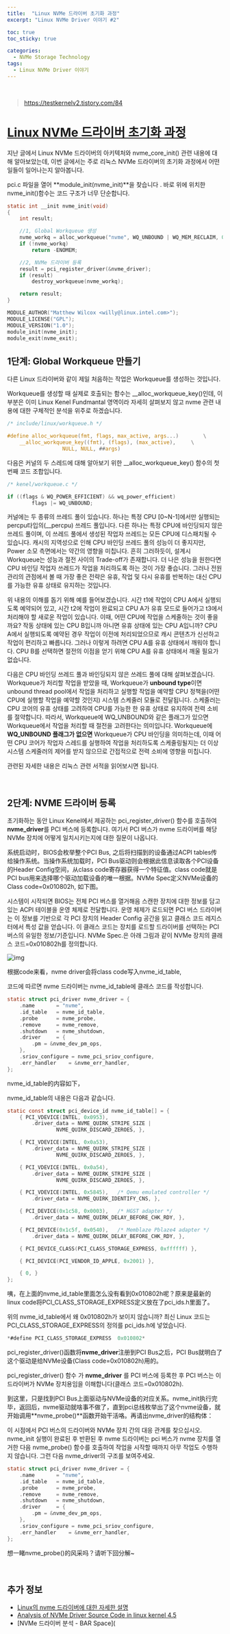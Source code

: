 ```yaml
---
title:  "Linux NVMe 드라이버 초기화 과정"
excerpt: "Linux NVMe Driver 이야기 #2"

toc: true
toc_sticky: true

categories:
  - NVMe Storage Technology
tags:
  - Linux NVMe Driver 이야기
---
```


<br>

> https://testkernelv2.tistory.com/84

# [Linux NVMe 드라이버 초기화 과정](https://mp.weixin.qq.com/s?__biz=MzIwNTUxNDgwNg==&mid=2247484430&idx=1&sn=d6de0ff163106dbe095213b68b121f74&chksm=972ef557a0597c411927a8f1933321ee00cba18d3fcff6f2266322e2eaf004cbd58547027d5a&scene=21#wechat_redirect)

지난 글에서 Linux NVMe 드라이버의 아키텍처와 nvme_core_init() 관련 내용에 대해 알아보았는데, 이번 글에서는 주로 리눅스 NVMe 드라이버의 초기화 과정에서 어떤 일들이 일어나는지 알아봅니다.



pci.c 파일을 열어 **module_init(nvme_init)**을 찾습니다 . 바로 위에 위치한 nvme_init()함수는 코드 구조가 너무 단순합니다.

```c
static int __init nvme_init(void)
{
	int result;

	//1, Global Workqueue 생성
	nvme_workq = alloc_workqueue("nvme", WQ_UNBOUND | WQ_MEM_RECLAIM, 0);
	if (!nvme_workq)
		return -ENOMEM;

	//2, NVMe 드라이버 등록
	result = pci_register_driver(&nvme_driver); 
	if (result)
		destroy_workqueue(nvme_workq);

	return result;
}

MODULE_AUTHOR("Matthew Wilcox <willy@linux.intel.com>");
MODULE_LICENSE("GPL");
MODULE_VERSION("1.0");
module_init(nvme_init);
module_exit(nvme_exit);
```



## 1단계: Global Workqueue 만들기

다른 Linux 드라이버와 같이 제일 처음하는 작업은 Workqueue를 생성하는 것입니다.

Workqueue를 생성할 때 실제로 호출되는 함수는 __alloc_workqueue_key()인데, 이 부분은 이미 Linux Kenel Fundmantal 영역이라 자세히 살펴보지 않고 nvme 관련 내용에 대한 구체적인 분석을 위주로 하겠습니다.

```c
/* include/linux/workqueue.h */

#define alloc_workqueue(fmt, flags, max_active, args...)		\
	__alloc_workqueue_key((fmt), (flags), (max_active),		\
			      NULL, NULL, ##args)
```

다음은 커널의 두 스레드에 대해 알아보기 위한 __alloc_workqueue_key() 함수의 첫 번째 코드 조합입니다.

```c
/* kenel/workqueue.c */

if ((flags & WQ_POWER_EFFICIENT) && wq_power_efficient)
		flags |= WQ_UNBOUND;
```

커널에는 두 종류의 쓰레드 풀이 있습니다. 하나는 특정 CPU [0~N-1]에서만 실행되는 percpu타입의(__percpu) 쓰레드 풀입니다. 다른 하나는 특정 CPU에 바인딩되지 않은 쓰레드 풀이며, 이 쓰레드 풀에서 생성된 작업자 쓰레드는 모든 CPU에 디스패치될 수 있습니다. 캐시의 지역성으로 인해 CPU 바인딩 쓰레드 풀의 성능이 더 좋지지만, Power 소모 측면에서는 약간의 영향을 미칩니다. 흔히 그러하듯이, 설계시 Workqueue는 성능과 절전 사이의 Trade-off가 존재합니다. 더 나은 성능을 원한다면 CPU 바인딩 작업자 쓰레드가 작업을 처리하도록 하는 것이 가장 좋습니다. 그러나 전원 관리의 관점에서 볼 때 가장 좋은 전략은 유휴, 작업 및 다시 유휴를 반복하는 대신 CPU를 가능한 유휴 상태로 유지하는 것입니다.

위 내용의 이해를 돕기 위해 예를 들어보겠습니다. 시간 t1에 작업이 CPU A에서 실행되도록 예약되어 있고, 시간 t2에 작업이 완료되고 CPU A가 유휴 모드로 들어가고 t3에서 처리해야 할 새로운 작업이 있습니다. 이때, 어떤 CPU에 작업을 스케줄하는 것이 좋을까요? 작동 상태에 있는 CPU B입니까 아니면 유휴 상태에 있는 CPU A입니까? CPU A에서 실행되도록 예약된 경우 작업이 이전에 처리되었으므로 캐시 콘텐츠가 신선하고 작업이 편리하고 빠릅니다. 그러나 이렇게 하려면 CPU A를 유휴 상태에서 깨워야 합니다. CPU B를 선택하면 절전의 이점을 얻기 위해 CPU A를 유휴 상태에서 깨울 필요가 없습니다.

다음은 CPU 바인딩 쓰레드 풀과 바인딩되지 않은 쓰레드 풀에 대해 살펴보겠습니다. Workqueue가 처리할 작업을 받았을 때, Workqueue가 **unbound type**이면 unbound thread pool에서 작업을 처리하고 실행할 작업을 예약할 CPU 정책을(어떤 CPU에 실행할 작업을 예약할 것인지) 시스템 스케줄러 모듈로 전달됩니다. 스케줄러는 CPU 코어의 유휴 상태를 고려하여 CPU를 가능한 한 유휴 상태로 유지하여 전력 소비를 절약합니다. 따라서, Workqueue에 WQ_UNBOUND와 같은 플래그가 있으면 Workqueue에서 작업을 처리할 때 절전을 고려한다는 의미입니다. Workqueue에 **WQ_UNBOUND 플래그가 없으면** Workqueue가 CPU 바인딩을 의미하는데, 이때 어떤 CPU 코어가 작업자 스레드를 실행하여 작업을 처리하도록 스케줄링될지는 더 이상 시스템 스케줄러의 제어를 받지 않으므로 간접적으로 전력 소비에 영향을 미칩니다.

관련된 자세한 내용은 리눅스 관련 서적을 읽어보시면 됩니다.

<br>

## 2단계: NVME 드라이버 등록

초기화하는 동안 Linux Kenel에서 제공하는 pci_register_driver() 함수를 호출하여 **nvme_driver**를 PCI 버스에 등록합니다. 여기서 PCI 버스가 nvme 드라이버를 해당 NVMe 장치에 어떻게 일치시키는지에 대한 질문이 나옵니다.



系统启动时，BIOS会枚举整个PCI Bus, 之后将扫描到的设备通过ACPI tables传给操作系统。当操作系统加载时，PCI Bus驱动则会根据此信息读取各个PCI设备的Header Config空间，从class code寄存器获得一个特征值。class code就是PCI bus用来选择哪个驱动加载设备的唯一根据。NVMe Spec定义NVMe设备的Class code=0x010802h, 如下图。

시스템이 시작되면 BIOS는 전체 PCI 버스를 열거해음 스캔한 장치에 대한 정보를 담고 있는 ACPI 테이블을 운영 체제로 전달합니다. 운영 체제가 로드되면 PCI 버스 드라이버는 이 정보를 기반으로 각 PCI 장치의 Header Config 공간을 읽고 클래스 코드 레지스터에서 특성 값을 얻습니다. 이 클래스 코드는 장치를 로드할 드라이버를 선택하는 PCI 버스의 유일한 정보/기준입니다. NVMe Spec.은 아래 그림과 같이 NVMe 장치의 클래스 코드=0x010802h를 정의합니다.

![img](/assets/images/linuxnvme2-1.png)



根据code来看，nvme driver会将class code写入nvme_id_table,

코드에 따르면 nvme 드라이버는 nvme_id_table에 클래스 코드를 작성합니다.

```c
static struct pci_driver nvme_driver = {
	.name		= "nvme",
	.id_table	= nvme_id_table,
	.probe		= nvme_probe,
	.remove		= nvme_remove,
	.shutdown	= nvme_shutdown,
	.driver		= {
		.pm	= &nvme_dev_pm_ops,
	},
	.sriov_configure = nvme_pci_sriov_configure,
	.err_handler	= &nvme_err_handler,
};
```

nvme_id_table的内容如下，

nvme_id_table의 내용은 다음과 같습니다.

```c
static const struct pci_device_id nvme_id_table[] = {
	{ PCI_VDEVICE(INTEL, 0x0953),
		.driver_data = NVME_QUIRK_STRIPE_SIZE |
				NVME_QUIRK_DISCARD_ZEROES, },

	{ PCI_VDEVICE(INTEL, 0x0a53),
		.driver_data = NVME_QUIRK_STRIPE_SIZE |
				NVME_QUIRK_DISCARD_ZEROES, },

	{ PCI_VDEVICE(INTEL, 0x0a54),
		.driver_data = NVME_QUIRK_STRIPE_SIZE |
				NVME_QUIRK_DISCARD_ZEROES, },

	{ PCI_VDEVICE(INTEL, 0x5845),	/* Qemu emulated controller */
		.driver_data = NVME_QUIRK_IDENTIFY_CNS, },

	{ PCI_DEVICE(0x1c58, 0x0003),	/* HGST adapter */
		.driver_data = NVME_QUIRK_DELAY_BEFORE_CHK_RDY, },

	{ PCI_DEVICE(0x1c5f, 0x0540),	/* Memblaze Pblaze4 adapter */
		.driver_data = NVME_QUIRK_DELAY_BEFORE_CHK_RDY, },

	{ PCI_DEVICE_CLASS(PCI_CLASS_STORAGE_EXPRESS, 0xffffff) },

	{ PCI_DEVICE(PCI_VENDOR_ID_APPLE, 0x2001) },

	{ 0, }
};
```

咦，在上面的nvme_id_table里面怎么没有看到0x010802h呢？原来是最新的linux code将PCI_CLASS_STORAGE_EXPRESS定义放在了pci_ids.h里面了。

위의 nvme_id_table에서 왜 0x010802h가 보이지 않습니까? 최신 Linux 코드는 PCI_CLASS_STORAGE_EXPRESS의 정의를 pci_ids.h에 넣었습니다.

```c
*#define PCI_CLASS_STORAGE_EXPRESS	0x010802*
```

pci_register_driver()函数将**nvme_driver**注册到PCI Bus之后，PCI Bus就明白了这个驱动是给NVMe设备(Class code=0x010802h)用的。

pci_register_driver() 함수 가 **nvme_driver** 를 PCI 버스에 등록한 후 PCI 버스는 이 드라이버가 NVMe 장치용임을 이해합니다(클래스 코드=0x010802h).



到这里，只是找到PCI Bus上面驱动与NVMe设备的对应关系。nvme_init执行完毕，返回后，nvme驱动就啥事不做了，直到pci总线枚举出了这个nvme设备，就开始调用**nvme_probe()**函数开始干活咯。再请出nvme_driver的结构体：

이 시점에서 PCI 버스의 드라이버와 NVMe 장치 간의 대응 관계를 찾으십시오. nvme_init 실행이 완료된 후 반환된 후 nvme 드라이버는 pci 버스가 nvme 장치를 열거한 다음 nvme_probe() 함수를 호출하여 작업을 시작할 때까지 아무 작업도 수행하지 않습니다. 그런 다음 nvme_driver의 구조를 보여주세요.

```c
static struct pci_driver nvme_driver = {
	.name		= "nvme",
	.id_table	= nvme_id_table,
	.probe		= nvme_probe,
	.remove		= nvme_remove,
	.shutdown	= nvme_shutdown,
	.driver		= {
		.pm	= &nvme_dev_pm_ops,
	},
	.sriov_configure = nvme_pci_sriov_configure,
	.err_handler	= &nvme_err_handler,
};
```

想一睹nvme_probe()的风采吗？请听下回分解~

<br>

## 추가 정보

- [Linux의 nvme 드라이버에 대한 자세한 설명](https://developer.aliyun.com/article/596648)
- [Analysis of NVMe Driver Source Code in linux kernel 4.5](https://hyunyoung2.github.io/2016/09/19/NVMe_Driver_Source_Code/?spm=a2c6h.12873639.article-detail.10.3b3ebbebloUoev)
- [NVMe 드라이버 분석 - BAR Space](
